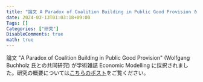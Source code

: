 ```yaml
---
title: "論文 A Paradox of Coalition Building in Public Good Provision が採択されました "
date: 2024-03-13T01:03:18+09:00
Tags: []
Categories: ["研究"]
DisableComments: true
math: true
---
```


論文 "A Paradox of Coalition Building in Public Good Provision" (Wolfgang Buchholz 氏との共同研究) が学術雑誌 Economic Modelling に採択されました。研究の概要については[こちらのポスト](https://httrksk.github.io/jp/post/20211018/)をご覧ください。

